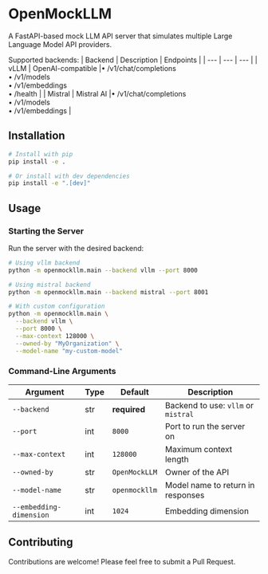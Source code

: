 # OpenMockLLM

A FastAPI-based mock LLM API server that simulates multiple Large Language Model API providers.

Supported backends:
| Backend | Description | Endpoints |
| --- | --- | --- |
| vLLM | OpenAI-compatible |• /v1/chat/completions<br>• /v1/models<br>• /v1/embeddings<br>• /health |
| Mistral | Mistral AI |• /v1/chat/completions<br>• /v1/models<br>• /v1/embeddings |

## Installation

```bash
# Install with pip
pip install -e .

# Or install with dev dependencies
pip install -e ".[dev]"
```

## Usage

### Starting the Server

Run the server with the desired backend:

```bash
# Using vllm backend
python -m openmockllm.main --backend vllm --port 8000

# Using mistral backend
python -m openmockllm.main --backend mistral --port 8001

# With custom configuration
python -m openmockllm.main \
  --backend vllm \
  --port 8000 \
  --max-context 128000 \
  --owned-by "MyOrganization" \
  --model-name "my-custom-model"
```

### Command-Line Arguments

| Argument | Type | Default | Description |
|----------|------|---------|-------------|
| `--backend` | str | **required** | Backend to use: `vllm` or `mistral` |
| `--port` | int | `8000` | Port to run the server on |
| `--max-context` | int | `128000` | Maximum context length |
| `--owned-by` | str | `OpenMockLLM` | Owner of the API |
| `--model-name` | str | `openmockllm` | Model name to return in responses |
| `--embedding-dimension` | int | `1024` | Embedding dimension |

## Contributing

Contributions are welcome! Please feel free to submit a Pull Request.
